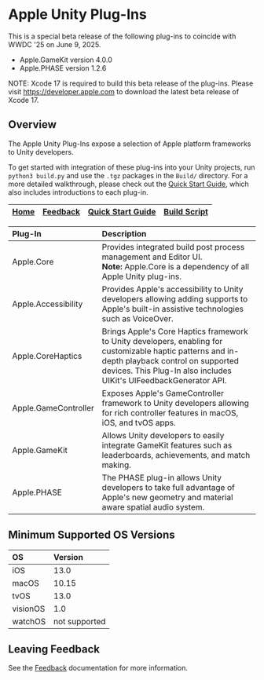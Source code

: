# Apple Unity Plug-Ins

This is a special beta release of the following plug-ins to coincide with WWDC '25 on June 9, 2025.
* Apple.GameKit version 4.0.0
* Apple.PHASE version 1.2.6

NOTE: Xcode 17 is required to build this beta release of the plug-ins. Please visit https://developer.apple.com to download the latest beta release of Xcode 17.

## Overview
The Apple Unity Plug-Ins expose a selection of Apple platform frameworks to Unity developers.

To get started with integration of these plug-ins into your Unity projects, run `python3 build.py` and use the `.tgz` packages in the `Build/` directory. For a more detailed walkthrough, please check out the [Quick Start Guide](Documentation/Quickstart.md), which also includes introductions to each plug-in.

| [Home](README.md) | [Feedback](Documentation/Feedback.md) | [Quick Start Guide](Documentation/Quickstart.md) | [Build Script](Documentation/BuildScript.md) |
| :---: | :---: | :---: | :---: |

| Plug-In | Description |
| :------ | :---------- |
| Apple.Core | Provides integrated build post process management and Editor UI.<br/>**Note:** Apple.Core is a dependency of all Apple Unity plug-ins.|
| Apple.Accessibility | Provides Apple's accessibility to Unity developers allowing adding supports to Apple's built-in assistive technologies such as VoiceOver.|
| Apple.CoreHaptics | Brings Apple's Core Haptics framework to Unity developers, enabling for customizable haptic patterns and in-depth playback control on supported devices. This Plug-In also includes UIKit's UIFeedbackGenerator API.|
| Apple.GameController | Exposes Apple's GameController framework to Unity developers allowing for rich controller features in macOS, iOS, and tvOS apps. |
| Apple.GameKit | Allows Unity developers to easily integrate GameKit features such as leaderboards, achievements, and match making. |
| Apple.PHASE | The PHASE plug-in allows Unity developers to take full advantage of Apple's new geometry and material aware spatial audio system. |

## Minimum Supported OS Versions
| OS | Version |
| :- | :------ |
| iOS | 13.0 |
| macOS | 10.15 |
| tvOS | 13.0 |
| visionOS | 1.0 |
| watchOS | not supported |


## Leaving Feedback
See the [Feedback](Documentation/Feedback.md) documentation for more information.
